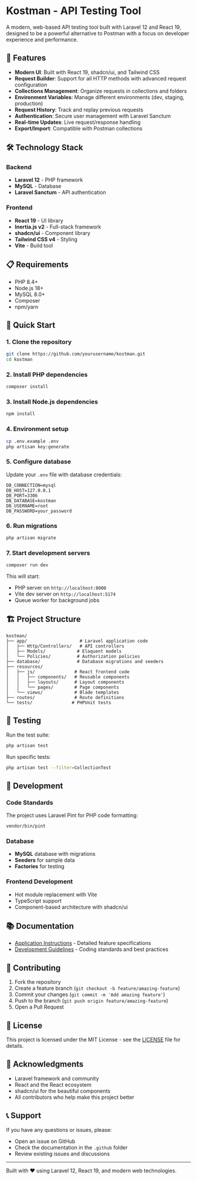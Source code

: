 # Kostman - API Testing Tool

A modern, web-based API testing tool built with Laravel 12 and React 19, designed to be a powerful alternative to Postman with a focus on developer experience and performance.

## 🚀 Features

- **Modern UI**: Built with React 19, shadcn/ui, and Tailwind CSS
- **Request Builder**: Support for all HTTP methods with advanced request configuration
- **Collections Management**: Organize requests in collections and folders
- **Environment Variables**: Manage different environments (dev, staging, production)
- **Request History**: Track and replay previous requests
- **Authentication**: Secure user management with Laravel Sanctum
- **Real-time Updates**: Live request/response handling
- **Export/Import**: Compatible with Postman collections

## 🛠️ Technology Stack

### Backend
- **Laravel 12** - PHP framework
- **MySQL** - Database
- **Laravel Sanctum** - API authentication

### Frontend
- **React 19** - UI library
- **Inertia.js v2** - Full-stack framework
- **shadcn/ui** - Component library
- **Tailwind CSS v4** - Styling
- **Vite** - Build tool

## 📋 Requirements

- PHP 8.4+
- Node.js 18+
- MySQL 8.0+
- Composer
- npm/yarn

## 🚀 Quick Start

### 1. Clone the repository
```bash
git clone https://github.com/yourusername/kostman.git
cd kostman
```

### 2. Install PHP dependencies
```bash
composer install
```

### 3. Install Node.js dependencies
```bash
npm install
```

### 4. Environment setup
```bash
cp .env.example .env
php artisan key:generate
```

### 5. Configure database
Update your `.env` file with database credentials:
```env
DB_CONNECTION=mysql
DB_HOST=127.0.0.1
DB_PORT=3306
DB_DATABASE=kostman
DB_USERNAME=root
DB_PASSWORD=your_password
```

### 6. Run migrations
```bash
php artisan migrate
```

### 7. Start development servers
```bash
composer run dev
```

This will start:
- PHP server on `http://localhost:8000`
- Vite dev server on `http://localhost:5174`
- Queue worker for background jobs

## 🏗️ Project Structure

```
kostman/
├── app/                    # Laravel application code
│   ├── Http/Controllers/   # API controllers
│   ├── Models/            # Eloquent models
│   └── Policies/          # Authorization policies
├── database/              # Database migrations and seeders
├── resources/
│   ├── js/               # React frontend code
│   │   ├── components/   # Reusable components
│   │   ├── layouts/      # Layout components
│   │   └── pages/        # Page components
│   └── views/            # Blade templates
├── routes/               # Route definitions
└── tests/               # PHPUnit tests
```

## 🧪 Testing

Run the test suite:
```bash
php artisan test
```

Run specific tests:
```bash
php artisan test --filter=CollectionTest
```

## 🔧 Development

### Code Standards
The project uses Laravel Pint for PHP code formatting:
```bash
vendor/bin/pint
```

### Database
- **MySQL** database with migrations
- **Seeders** for sample data
- **Factories** for testing

### Frontend Development
- Hot module replacement with Vite
- TypeScript support
- Component-based architecture with shadcn/ui

## 📚 Documentation

- [Application Instructions](.github/application-instructions.md) - Detailed feature specifications
- [Development Guidelines](.github/copilot-instructions.md) - Coding standards and best practices

## 🤝 Contributing

1. Fork the repository
2. Create a feature branch (`git checkout -b feature/amazing-feature`)
3. Commit your changes (`git commit -m 'Add amazing feature'`)
4. Push to the branch (`git push origin feature/amazing-feature`)
5. Open a Pull Request

## 📄 License

This project is licensed under the MIT License - see the [LICENSE](LICENSE) file for details.

## 🙏 Acknowledgments

- Laravel framework and community
- React and the React ecosystem
- shadcn/ui for the beautiful components
- All contributors who help make this project better

## 📞 Support

If you have any questions or issues, please:
- Open an issue on GitHub
- Check the documentation in the `.github` folder
- Review existing issues and discussions

---

Built with ❤️ using Laravel 12, React 19, and modern web technologies.
